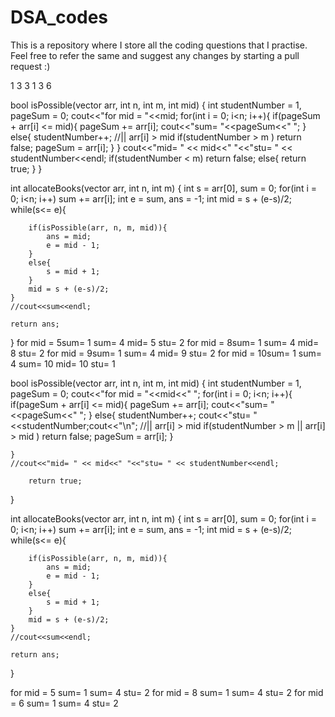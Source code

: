 # DSA_codes
This is a repository where I store all the coding questions that I practise. Feel free to refer the same and suggest any changes by starting a pull request :)

1
3 3
1 3 6

bool isPossible(vector<int> arr, int n, int m, int mid) {
    int studentNumber = 1, pageSum = 0;
    cout<<"for mid = "<<mid;
    for(int i = 0; i<n; i++){
        if(pageSum + arr[i] <= mid){
            pageSum += arr[i];
            cout<<"sum= "<<pageSum<<" ";
        }
        else{
            studentNumber++;
           //|| arr[i] > mid 
            if(studentNumber > m )
                return false;
             pageSum = arr[i];
        }
    }
    cout<<"mid= " << mid<<" "<<"stu= " << studentNumber<<endl;
    if(studentNumber < m)
        return false;
    else{
        return true;
    }
}

int allocateBooks(vector<int> arr, int n, int m) {
    int s = arr[0], sum = 0;
    for(int i = 0; i<n; i++) sum += arr[i];
    int e = sum, ans = -1;
     int mid = s + (e-s)/2;
    while(s<= e){
       
        if(isPossible(arr, n, m, mid)){
            ans = mid;
            e = mid - 1;
        }
        else{
            s = mid + 1;
        }
        mid = s + (e-s)/2;
    }
    //cout<<sum<<endl;
    
    return ans;
}
for mid = 5sum= 1 sum= 4 mid= 5 stu= 2
for mid = 8sum= 1 sum= 4 mid= 8 stu= 2
for mid = 9sum= 1 sum= 4 mid= 9 stu= 2
for mid = 10sum= 1 sum= 4 sum= 10 mid= 10 stu= 1






bool isPossible(vector<int> arr, int n, int m, int mid) {
    int studentNumber = 1, pageSum = 0;
    cout<<"for mid = "<<mid<<" ";
    for(int i = 0; i<n; i++){
        if(pageSum + arr[i] <= mid){
            pageSum += arr[i];
            cout<<"sum= "<<pageSum<<" ";
        }
        else{
            studentNumber++;
            cout<<"stu= "<<studentNumber;cout<<"\n";
           //|| arr[i] > mid 
            if(studentNumber > m || arr[i] > mid )
                return false;
             pageSum = arr[i];
        }
        
    }
    //cout<<"mid= " << mid<<" "<<"stu= " << studentNumber<<endl;
    
        return true;
    
}

int allocateBooks(vector<int> arr, int n, int m) {
    int s = arr[0], sum = 0;
    for(int i = 0; i<n; i++) sum += arr[i];
    int e = sum, ans = -1;
     int mid = s + (e-s)/2;
    while(s<= e){
       
        if(isPossible(arr, n, m, mid)){
            ans = mid;
            e = mid - 1;
        }
        else{
            s = mid + 1;
        }
        mid = s + (e-s)/2;
    }
    //cout<<sum<<endl;
    
    return ans;
}

for mid = 5 sum= 1 sum= 4 stu= 2
for mid = 8 sum= 1 sum= 4 stu= 2
for mid = 6 sum= 1 sum= 4 stu= 2
